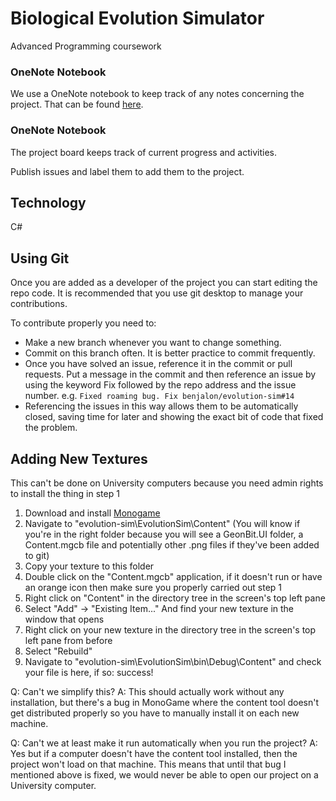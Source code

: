 # Biological Evolution Simulator
Advanced Programming coursework


### OneNote Notebook 
We use a OneNote notebook to keep track of any notes concerning the project. That can be found [here](https://1drv.ms/f/s!AvFOONsV_sCtwxydsecMMiaq0Nvv).

### OneNote Notebook 
The project board keeps track of current progress and activities. 

Publish issues and label them to add them to the project. 

## Technology
C#

## Using Git
Once you are added as a developer of the project you can start editing the repo code. It is recommended that you use git desktop to manage your contributions. 

To contribute properly you need to:
- Make a new branch whenever you want to change something. 
- Commit on this branch often. It is better practice to commit frequently. 
- Once you have solved an issue, reference it in the commit or pull requests. Put a message in the commit and then reference an issue by using the keyword Fix followed by the repo address and the issue number. e.g. `Fixed roaming bug. Fix benjalon/evolution-sim#14`
- Referencing the issues in this way allows them to be automatically closed, saving time for later and showing the exact bit of code that fixed the problem. 

## Adding New Textures
This can't be done on University computers because you need admin rights to install the thing in step 1

1) Download and install [Monogame](http://teamcity.monogame.net/repository/download/MonoGame_PackagingWindows/latest.lastSuccessful/MonoGameSetup.exe?guest=1)
2) Navigate to "evolution-sim\EvolutionSim\Content" (You will know if you're in the right folder because you will see a GeonBit.UI folder, a Content.mgcb file and potentially other .png files if they've been added to git)
3) Copy your texture to this folder
4) Double click on the "Content.mgcb" application, if it doesn't run or have an orange icon then make sure you properly carried out step 1
5) Right click on "Content" in the directory tree in the screen's top left pane
6) Select "Add" -> "Existing Item..." And find your new texture in the window that opens
7) Right click on your new texture in the directory tree in the screen's top left pane from before
8) Select "Rebuild"
9) Navigate to "evolution-sim\EvolutionSim\bin\Debug\Content" and check your file is here, if so: success!

Q: Can't we simplify this?
A: This should actually work without any installation, but there's a bug in MonoGame where the content tool doesn't get distributed properly so you have to manually install it on each new machine.

Q: Can't we at least make it run automatically when you run the project?
A: Yes but if a computer doesn't have the content tool installed, then the project won't load on that machine. This means that until that bug I mentioned above is fixed, we would never be able to open our project on a University computer.

